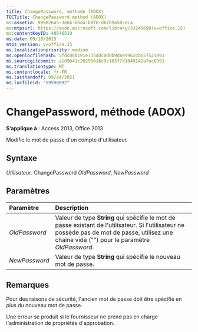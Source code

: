 ```yaml
---
title: ChangePassword, méthode (ADOX)
TOCTitle: ChangePassword method (ADOX)
ms:assetid: 999826a5-3e6b-b6da-b8f6-d61b9a50ceca
ms:mtpsurl: https://msdn.microsoft.com/library/JJ249690(v=office.15)
ms:contentKeyID: 48546519
ms.date: 09/18/2015
mtps_version: v=office.15
ms.localizationpriority: medium
ms.openlocfilehash: 5fdc08b191e735ddcad0b9dae9962cb657521993
ms.sourcegitcommit: a1d9041c20256616c9c183f7d1049142a7ac6991
ms.translationtype: MT
ms.contentlocale: fr-FR
ms.lasthandoff: 09/24/2021
ms.locfileid: "59590092"
---
```

# <a name="changepassword-method-adox"></a>ChangePassword, méthode (ADOX)

**S’applique à** : Access 2013, Office 2013

Modifie le mot de passe d'un compte d'utilisateur.

## <a name="syntax"></a>Syntaxe

*Utilisateur*. ChangePassword *OldPassword*, *NewPassword*

## <a name="parameters"></a>Paramètres

|Paramètre|Description|
|:--------|:----------|
|*OldPassword* |Valeur de type **String** qui spécifie le mot de passe existant de l'utilisateur. Si l'utilisateur ne possède pas de mot de passe, utilisez une chaîne vide ("") pour le paramètre *OldPassword*.|
|*NewPassword* |Valeur de type **String** qui spécifie le nouveau mot de passe.|

## <a name="remarks"></a>Remarques

Pour des raisons de sécurité, l'ancien mot de passe doit être spécifié en plus du nouveau mot de passe.

Une erreur se produit si le fournisseur ne prend pas en charge l'administration de propriétés d'approbation.

